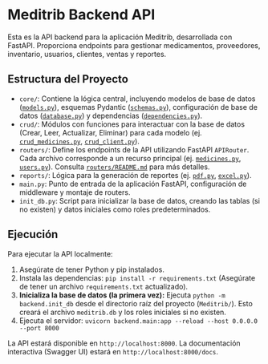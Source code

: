 # Meditrib Backend API

Esta es la API backend para la aplicación Meditrib, desarrollada con FastAPI. Proporciona endpoints para gestionar medicamentos, proveedores, inventario, usuarios, clientes, ventas y reportes.

## Estructura del Proyecto

-   `core/`: Contiene la lógica central, incluyendo modelos de base de datos ([`models.py`](backend/core/models.py)), esquemas Pydantic ([`schemas.py`](backend/core/schemas.py)), configuración de base de datos ([`database.py`](backend/core/database.py)) y dependencias ([`dependencies.py`](backend/core/dependencies.py)).
-   `crud/`: Módulos con funciones para interactuar con la base de datos (Crear, Leer, Actualizar, Eliminar) para cada modelo (ej. [`crud_medicines.py`](backend/core/crud/crud_medicines.py), [`crud_client.py`](backend/core/crud/crud_client.py)).
-   `routers/`: Define los endpoints de la API utilizando FastAPI `APIRouter`. Cada archivo corresponde a un recurso principal (ej. [`medicines.py`](backend/routers/medicines.py), [`users.py`](backend/routers/users.py)). Consulta [`routers/README.md`](backend/routers/README.md) para más detalles.
-   `reports/`: Lógica para la generación de reportes (ej. [`pdf.py`](backend/reports/pdf.py), [`excel.py`](backend/reports/excel.py)).
-   `main.py`: Punto de entrada de la aplicación FastAPI, configuración de middleware y montaje de routers.
-   `init_db.py`: Script para inicializar la base de datos, creando las tablas (si no existen) y datos iniciales como roles predeterminados.

## Ejecución

Para ejecutar la API localmente:

1.  Asegúrate de tener Python y pip instalados.
2.  Instala las dependencias: `pip install -r requirements.txt` (Asegúrate de tener un archivo `requirements.txt` actualizado).
3.  **Inicializa la base de datos (la primera vez):** Ejecuta `python -m backend.init_db` desde el directorio raíz del proyecto (`Meditrib/`). Esto creará el archivo `meditrib.db` y los roles iniciales si no existen.
4.  Ejecuta el servidor: `uvicorn backend.main:app --reload --host 0.0.0.0 --port 8000`

La API estará disponible en `http://localhost:8000`. La documentación interactiva (Swagger UI) estará en `http://localhost:8000/docs`.